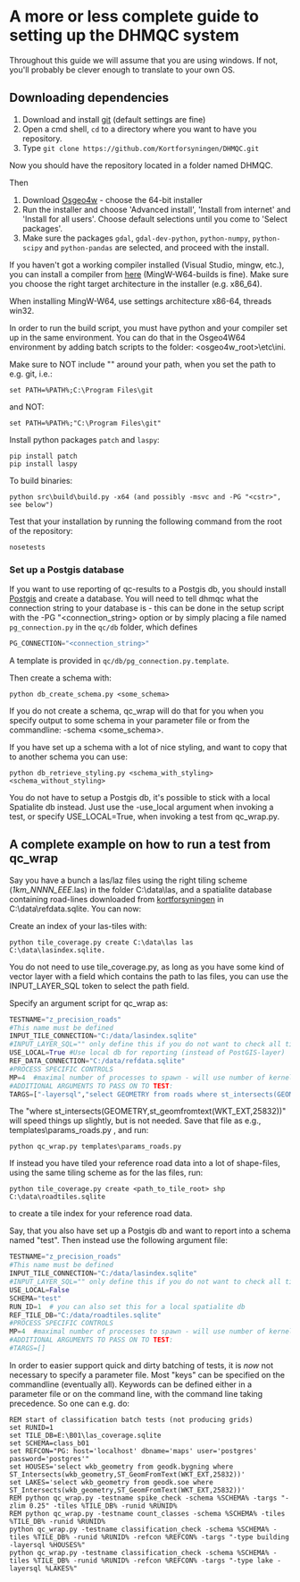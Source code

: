 # A more or less complete guide to setting up the DHMQC system #

Throughout this guide we will assume that you are using windows. If not, you'll probably be clever enough to translate to your own OS.

## Downloading dependencies ##

1. Download and install [git](https://git-scm.com/downloads) (default settings are fine)
2. Open a cmd shell, `cd` to a directory where you want to have you repository.
3. Type `git clone https://github.com/Kortforsyningen/DHMQC.git`

Now you should have the repository located in a folder named DHMQC.

Then
 
1. Download [Osgeo4w](http://trac.osgeo.org/osgeo4w/) - choose the 64-bit installer
2. Run the installer and choose 'Advanced install', 'Install from internet' and  'Install for all users'. Choose default selections until you come to 'Select packages'.
3. Make sure the packages `gdal`, `gdal-dev-python`, `python-numpy`, `python-scipy` and `python-pandas` are selected, and proceed with the install. 

If you haven't got a working compiler installed (Visual Studio, mingw, etc.), you can install a compiler from [here](http://mingw-w64.sourceforge.net/download.php) (MingW-W64-builds is fine). Make sure you choose the right target architecture in the installer (e.g. x86_64).

When installing MingW-W64, use settings architecture x86-64, threads win32.

In order to run the build script, you must have python and your compiler set up in the same environment. You can do that in the Osgeo4W64 environment by adding batch scripts to the folder: <osgeo4w_root>\etc\ini. 

Make sure to NOT include "" around your path, when you set the path to e.g. git, i.e.:
```dos
set PATH=%PATH%;C:\Program Files\git
```

and NOT:

```dos
set PATH=%PATH%;"C:\Program Files\git"
```

Install python packages `patch` and `laspy`:
```dos
pip install patch
pip install laspy
```

To build binaries:
```dos
python src\build\build.py -x64 (and possibly -msvc and -PG "<cstr>", see below")
```

Test that your installation by running the following command from the root of the repository:

```dos
nosetests
```


### Set up a Postgis database ###


If you want to use reporting of qc-results to a Postgis db, you should install [Postgis](http://postgis.net/install/) and create a database. You will need to tell dhmqc what the connection string to your database is - this can be done in the setup script with the -PG "<connection_string> option or by simply placing a file named `pg_connection.py` in the `qc/db` folder, which defines 


```python
PG_CONNECTION="<connection_string>"
```

A template is provided in `qc/db/pg_connection.py.template`.

Then create a schema with:


```dos
python db_create_schema.py <some_schema>
```
If you do not create a schema, qc_wrap will do that for you when you specify output to some schema in your parameter file or from the commandline: -schema <some_schema>.

If you have set up a schema with a lot of nice styling, and want to copy that to another schema you can use:


```dos
python db_retrieve_styling.py <schema_with_styling> <schema_without_styling>
```

You do not have to setup a Postgis db, it's possible to stick with a local Spatialite db instead. Just use the -use_local argument when invoking a test, or specify USE_LOCAL=True, when invoking a test from qc_wrap.py.

## A complete example on how to run a test from qc_wrap ##

Say you have a bunch a las/laz files using the right tiling scheme (<prefix>_1km_NNNN_EEE_<postfix>.las) in the folder C:\data\las, and a spatialite database containing road-lines downloaded from [kortforsyningen](http://download.kortforsyningen.dk) in C:\data\refdata.sqlite. You can now:

Create an index of your las-tiles with: 

```dos
python tile_coverage.py create C:\data\las las C:\data\lasindex.sqlite.
```
You do not need to use tile_coverage.py, as long as you have some kind of vector layer with a field which contains the path to las files, you can use the INPUT_LAYER_SQL token to select the path field.

Specify an argument script for qc_wrap as:


```python
TESTNAME="z_precision_roads" 
#This name must be defined
INPUT_TILE_CONNECTION="C:/data/lasindex.sqlite"
#INPUT_LAYER_SQL="" only define this if you do not want to check all tiles.
USE_LOCAL=True #Use local db for reporting (instead of PostGIS-layer) 
REF_DATA_CONNECTION="C:/data/refdata.sqlite"
#PROCESS SPECIFIC CONTROLS
MP=4  #maximal number of processes to spawn - will use number of kernels if not specified.
#ADDITIONAL ARGUMENTS TO PASS ON TO TEST:
TARGS=["-layersql","select GEOMETRY from roads where st_intersects(GEOMETRY,st_geomfromtext(WKT_EXT,25832))"] 
```
The  "where st_intersects(GEOMETRY,st_geomfromtext(WKT_EXT,25832))" will speed things up slightly, but is not needed. Save that file as e.g., templates\params_roads.py , and run:


```dos
python qc_wrap.py templates\params_roads.py
```

If instead you have tiled your reference road data into a lot of shape-files, using the same tiling scheme as for the las files, run:


```dos
python tile_coverage.py create <path_to_tile_root> shp C:\data\roadtiles.sqlite
```
to create a tile index for your reference road data.

Say, that you also have set up a Postgis db and want to report into a schema named "test". Then instead use the following argument file:

```python
TESTNAME="z_precision_roads" 
#This name must be defined
INPUT_TILE_CONNECTION="C:/data/lasindex.sqlite"
#INPUT_LAYER_SQL="" only define this if you do not want to check all tiles or your tile layer is not created with tile_coverage.py
USE_LOCAL=False
SCHEMA="test"
RUN_ID=1  # you can also set this for a local spatialite db
REF_TILE_DB="C:/data/roadtiles.sqlite"
#PROCESS SPECIFIC CONTROLS
MP=4  #maximal number of processes to spawn - will use number of kernels if not specified.
#ADDITIONAL ARGUMENTS TO PASS ON TO TEST:
#TARGS=[]

```

In order to easier support quick and dirty batching of tests, it is *now* not necessary to specify a parameter file. Most "keys" can be specified on the commandline (eventually all). Keywords can be defined either in a parameter file or on the command line, with the command line taking precedence.  So one can e.g. do:


```dos
REM start of classification batch tests (not producing grids)
set RUNID=1
set TILE_DB=E:\B01\las_coverage.sqlite
set SCHEMA=class_b01
set REFCON="PG: host='localhost' dbname='maps' user='postgres' password='postgres'"
set HOUSES='select wkb_geometry from geodk.bygning where ST_Intersects(wkb_geometry,ST_GeomFromText(WKT_EXT,25832))'
set LAKES='select wkb_geometry from geodk.soe where ST_Intersects(wkb_geometry,ST_GeomFromText(WKT_EXT,25832))'
REM python qc_wrap.py -testname spike_check -schema %SCHEMA% -targs "-zlim 0.25" -tiles %TILE_DB% -runid %RUNID%
REM python qc_wrap.py -testname count_classes -schema %SCHEMA% -tiles %TILE_DB% -runid %RUNID%
python qc_wrap.py -testname classification_check -schema %SCHEMA% -tiles %TILE_DB% -runid %RUNID% -refcon %REFCON% -targs "-type building -layersql %HOUSES%"
python qc_wrap.py -testname classification_check -schema %SCHEMA% -tiles %TILE_DB% -runid %RUNID% -refcon %REFCON% -targs "-type lake -layersql %LAKES%"

```

